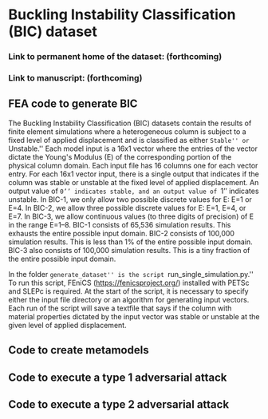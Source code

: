 # Buckling Instability Classification (BIC) dataset 
### Link to permanent home of the dataset: (forthcoming)
### Link to manuscript: (forthcoming)

## FEA code to generate BIC 
The Buckling Instability Classification (BIC) datasets contain the results of finite element simulations where a heterogeneous column is subject to a fixed level of applied displacement and is classified as either ``Stable'' or ``Unstable.'' Each model input is a 16x1 vector where the entries of the vector dictate the Young's Modulus (E) of the corresponding portion of the physical column domain. Each input file has 16 columns one for each vector entry. For each 16x1 vector input, there is a single output that indicates if the column was stable or unstable at the fixed level of applied displacement. An output value of ``0’’ indicates stable, and an output value of ``1’’ indicates unstable. In BIC-1, we only allow two possible discrete values for E: E=1 or E=4. In BIC-2, we allow three possible discrete values for E: E=1, E=4, or E=7. In BIC-3, we allow continuous values (to three digits of precision) of E in the range E=1–8. BIC-1 consists of 65,536 simulation results. This exhausts the entire possible input domain. BIC-2 consists of 100,000 simulation results. This is less than 1% of the entire possible input domain. BIC-3 also consists of 100,000 simulation results. This is a tiny fraction of the entire possible input domain. 

In the folder ``generate_dataset'' is the script ``run_single_simulation.py.'' To run this script, FEniCS (https://fenicsproject.org/) installed with PETSc and SLEPc is required. At the start of the script, it is necessary to specify either the input file directory or an algorithm for generating input vectors. Each run of the script will save a textfile that says if the column with material properties dictated by the input vector was stable or unstable at the given level of applied displacement. 


## Code to create metamodels



## Code to execute a type 1 adversarial attack



## Code to execute a type 2 adversarial attack 





